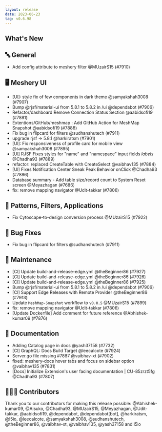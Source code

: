 ```yaml
---
layout: release
date: 2023-06-23
tag: v0.6.98
---
```


## What's New
## 🔤 General
- Add config attribute to meshery filter @MUzairS15 (#7910)

## 🖥 Meshery UI

- \[UI\]: style fix of few components in dark theme @samyakshah3008 (#7907)
- Bump @rjsf/material-ui from 5.8.1 to 5.8.2 in /ui @dependabot (#7906)
- Refactor/dashboard Remove Connection Status Section @aabidsofi19 (#7881)
- Extentions/GitHub/meshmap :  Add GitHub Action for MeshMap Snapshot  @aabidsofi19 (#7888)
- Fix bug in flipcard for filters @sudhanshutech (#7911)
- upgrade rjsf -> 5.8.1 @harkiratsm (#7901)
- \[UI\]: Fix responsiveness of profile card for mobile view @samyakshah3008 (#7895)
- [UI] RJSF Fixes styles for "name" and "namespace" input fields  _labels_ @Chadha93 (#7889)
- refactor: replaced CreateTable with CreateSelect @vaibhav135 (#7884)
- [UI] Fixes Notification Center Sneak Peak Behavior onClick  @Chadha93 (#7886)
- Database summary - Add table size/record count to System Reset screen @Meyazhagan (#7686)
- fix: remove mapping navigator @Udit-takkar (#7806)

## 🔋 Patterns, Filters, Applications

- Fix Cytoscape-to-design conversion process @MUzairS15 (#7922)

## 🐛 Bug Fixes

- Fix bug in flipcard for filters @sudhanshutech (#7911)

## 🧰 Maintenance

- [CI] Update build-and-release-edge.yml @theBeginner86 (#7927)
- [CI] Update build-and-release-edge.yml @theBeginner86 (#7926)
- [CI] Update build-and-release-edge.yml @theBeginner86 (#7925)
- Bump @rjsf/material-ui from 5.8.1 to 5.8.2 in /ui @dependabot (#7906)
- [CI] Support Edge Releases with Remote Provider @theBeginner86 (#7913)
- Update `MeshMap-Snapshot` workflow to `v0.0.5` @MUzairS15 (#7899)
- fix: remove mapping navigator @Udit-takkar (#7806)
- [Update Dockerfile] Add comment for future reference @Abhishek-kumar09 (#7876)

## 📖 Documentation

- Adding Catalog page in docs @yash37158 (#7732)
- [CI] GraphQL: Docs Build Target @leecalcote (#7924)
- Server.go file missing #7887 @vaibhav-xt (#7902)
- fixed: meshery-docs hover tabs and focus on sidebar option @vaibhav135 (#7831)
- [Docs] Initialize Extension's user facing documentation | CU-85zrzt5fg @Chadha93 (#7807)

## 👨🏽‍💻 Contributors

Thank you to our contributors for making this release possible:
@Abhishek-kumar09, @Aisuko, @Chadha93, @MUzairS15, @Meyazhagan, @Udit-takkar, @aabidsofi19, @dependabot, @dependabot[bot], @harkiratsm, @l5io, @leecalcote, @samyakshah3008, @sudhanshutech, @theBeginner86, @vaibhav-xt, @vaibhav135, @yash37158 and l5io
